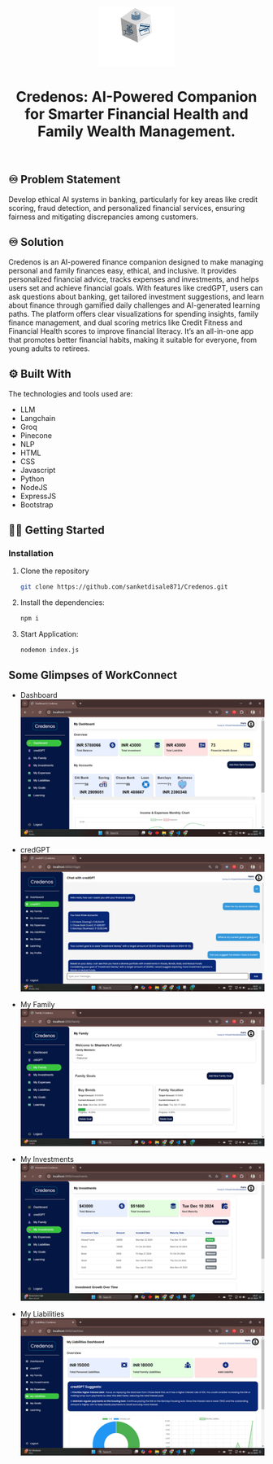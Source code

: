 <!-- PROJECT LOGO -->
<div align="center">
    <!-- <img src="./controllers/logo.png" alt="GlobalEase Logo" width="150"> -->
    <img src="./public/img/logo.png" alt="GlobalEase Logo" width="150">
  <h1 align="center"><b>Credenos: AI-Powered Companion for Smarter Financial Health and Family Wealth Management.</b></h1>

</div>

<!-- ABOUT THE PROJECT -->
<br>

## ♾️ Problem Statement

Develop ethical AI systems in banking, particularly for key areas like credit scoring, fraud detection, and personalized financial services, ensuring fairness and mitigating discrepancies among customers.

## ♾️ Solution

Credenos is an AI-powered finance companion designed to make managing personal and family finances easy, ethical, and inclusive. It provides personalized financial advice, tracks expenses and investments, and helps users set and achieve financial goals. With features like credGPT, users can ask questions about banking, get tailored investment suggestions, and learn about finance through gamified daily challenges and AI-generated learning paths. The platform offers clear visualizations for spending insights, family finance management, and dual scoring metrics like Credit Fitness and Financial Health scores to improve financial literacy. It’s an all-in-one app that promotes better financial habits, making it suitable for everyone, from young adults to retirees.

## ⚙️ Built With

The technologies and tools used are:

- LLM
- Langchain
- Groq
- Pinecone
- NLP
- HTML
- CSS
- Javascript
- Python
- NodeJS
- ExpressJS
- Bootstrap

<!-- GETTING STARTED -->

## 🧑‍💻 Getting Started

### Installation

1. Clone the repository

   ```sh
   git clone https://github.com/sanketdisale871/Credenos.git
   ```

2. Install the dependencies:

   ```sh
   npm i
   ```

3. Start Application:
   ```sh
   nodemon index.js
   ```

<!-- CONTRIBUTING -->

## Some Glimpses of WorkConnect

- Dashboard
  ![alt text](Crede_Dash1.png)

- credGPT
  ![alt text](Cred_gpt1.png)

- My Family
  ![My Family](Cred_family.png)

- My Investments
  ![Investments](Cred_Inv1.png)

- My Liabilities
  ![alt text](Crede_Lia1.png)
